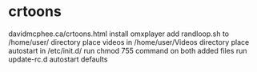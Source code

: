# crtoons
davidmcphee.ca/crtoons.html
install omxplayer
add randloop.sh to /home/user/ directory
place videos in /home/user/Videos directory
place autostart in /etc/init.d/
run chmod 755 command on both added files
run update-rc.d autostart defaults
